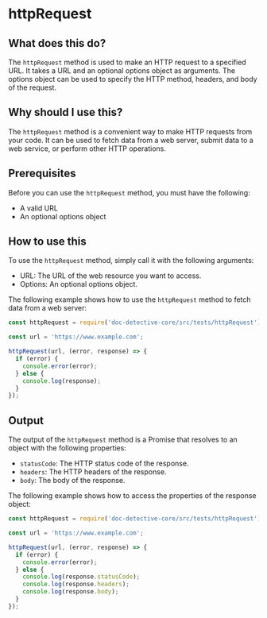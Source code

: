 
  
   # **httpRequest**

## What does this do?

The `httpRequest` method is used to make an HTTP request to a specified URL. It takes a URL and an optional options object as arguments. The options object can be used to specify the HTTP method, headers, and body of the request.

## Why should I use this?

The `httpRequest` method is a convenient way to make HTTP requests from your code. It can be used to fetch data from a web server, submit data to a web service, or perform other HTTP operations.

## Prerequisites

Before you can use the `httpRequest` method, you must have the following:

* A valid URL
* An optional options object

## How to use this

To use the `httpRequest` method, simply call it with the following arguments:

* URL: The URL of the web resource you want to access.
* Options: An optional options object.

The following example shows how to use the `httpRequest` method to fetch data from a web server:

```javascript
const httpRequest = require('doc-detective-core/src/tests/httpRequest');

const url = 'https://www.example.com';

httpRequest(url, (error, response) => {
  if (error) {
    console.error(error);
  } else {
    console.log(response);
  }
});
```

## Output

The output of the `httpRequest` method is a Promise that resolves to an object with the following properties:

* `statusCode`: The HTTP status code of the response.
* `headers`: The HTTP headers of the response.
* `body`: The body of the response.

The following example shows how to access the properties of the response object:

```javascript
const httpRequest = require('doc-detective-core/src/tests/httpRequest');

const url = 'https://www.example.com';

httpRequest(url, (error, response) => {
  if (error) {
    console.error(error);
  } else {
    console.log(response.statusCode);
    console.log(response.headers);
    console.log(response.body);
  }
});
```
  
  